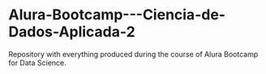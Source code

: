# Alura-Bootcamp---Ciencia-de-Dados-Aplicada-2
Repository with everything produced during the course of Alura Bootcamp for Data Science.
